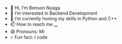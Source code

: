 - 👋 Hi, I’m Benson Nyaga
- 👀 I’m interested in Backend Development
- 🌱 I’m currently honing my skills in Python and C++
- 📫 How to reach me [...](https://www.linkedin.com/in/benson-muchoki-nyaga/)
- 😄 Pronouns: Mr
- ⚡ Fun fact: I code

<!---
nyagajjr/nyagajjr is a ✨ special ✨ repository because its `README.md` (this file) appears on your GitHub profile.
You can click the Preview link to take a look at your changes.
--->
